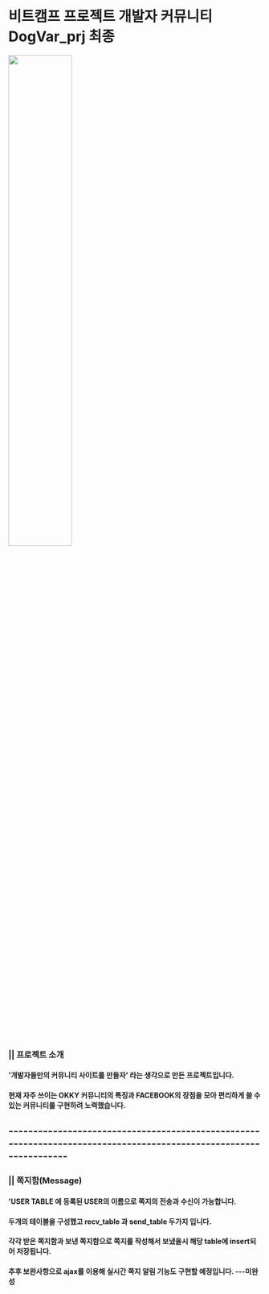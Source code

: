 # 비트캠프 프로젝트 개발자 커뮤니티 DogVar_prj 최종 


<img src = "https://user-images.githubusercontent.com/58000781/107945027-5f712d00-6fd2-11eb-9332-b1fb3720c160.png" height = "50%" width = "50%">

### || 프로젝트 소개 
#### '개발자들만의 커뮤니티 사이트를 만들자' 라는 생각으로 만든 프로젝트입니다.
####  현재 자주 쓰이는 OKKY 커뮤니티의 특징과 FACEBOOK의 장점을 모아 편리하게 쓸 수 있는 커뮤니티를 구현하려 노력했습니다.

## ------------------------------------------------------------------------------------------------------------------

### || 쪽지함(Message)
#### 'USER TABLE 에 등록된 USER의 이름으로 쪽지의 전송과 수신이 가능합니다.
#### 두개의 테이블을 구성했고 recv_table 과 send_table 두가지 입니다.
#### 각각 받은 쪽지함과 보낸 쪽지함으로 쪽지를 작성해서 보냈을시 해당 table에 insert되어 저장됩니다.
#### 추후 보완사항으로 ajax를 이용해 실시간 쪽지 알림 기능도 구현할 예정입니다.  ---미완성

